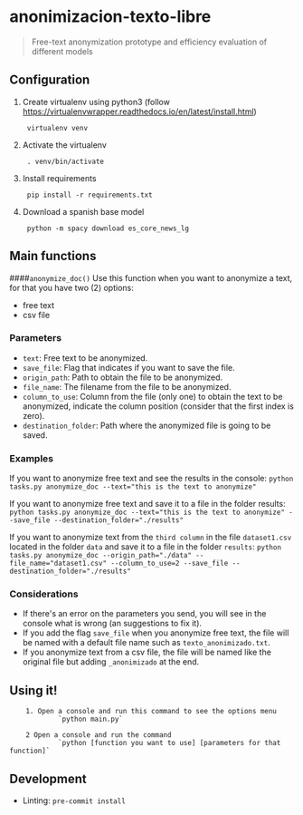 # anonimizacion-texto-libre
> Free-text anonymization prototype and efficiency evaluation of different models

## Configuration

1. Create virtualenv using python3 (follow https://virtualenvwrapper.readthedocs.io/en/latest/install.html)

        virtualenv venv

2. Activate the virtualenv

        . venv/bin/activate

3. Install requirements

        pip install -r requirements.txt

4. Download a spanish base model

        python -m spacy download es_core_news_lg


## Main functions

####`anonymize_doc()`
Use this function when you want to anonymize a text, for that you have two (2) options:
- free text
- csv file

### Parameters
- `text`: Free text to be anonymized.
- `save_file`: Flag that indicates if you want to save the file.
- `origin_path`: Path to obtain the file to be anonymized.
- `file_name`: The filename from the file to be anonymized.
- `column_to_use`: Column from the file (only one) to obtain the text to be anonymized, indicate the column position (consider that the first index is zero).
- `destination_folder`: Path where the anonymized file is going to be saved.

### Examples
If you want to anonymize free text and see the results in the console:
`python tasks.py anonymize_doc --text="this is the text to anonymize"`


If you want to anonymize free text and save it to a file in the folder results:
`python tasks.py anonymize_doc --text="this is the text to anonymize" --save_file --destination_folder="./results"`


If you want to anonymize text from the `third column` in the file `dataset1.csv` located in the folder `data` and save it to a file in the folder `results`:
`python tasks.py anonymize_doc --origin_path="./data" --file_name="dataset1.csv" --column_to_use=2 --save_file --destination_folder="./results"`

### Considerations
- If there's an error on the parameters you send, you will see in the console what is wrong (an suggestions to fix it).
- If you add the flag `save_file` when you anonymize free text, the file will be named with a default file name such as `texto_anonimizado.txt`.
- If you anonymize text from a csv file, the file will be named like the original file but adding `_anonimizado` at the end.


## Using it!

        1. Open a console and run this command to see the options menu
                `python main.py`

        2 Open a console and run the command
                `python [function you want to use] [parameters for that function]`


## Development

- Linting: `pre-commit install`

